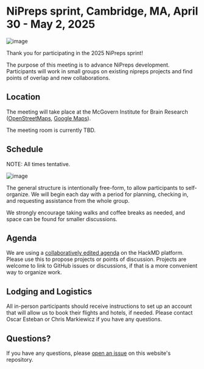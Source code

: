 # NiPreps sprint, Cambridge, MA, April 30 - May 2, 2025

![image](https://nipreps.org/assets/nipreps-transparent.png)

Thank you for participating in the 2025 NiPreps sprint!

The purpose of this meeting is to advance NiPreps development. <br>
Participants will work in small groups on existing nipreps projects and find points of overlap and new collaborations.

## Location

The meeting will take place at the McGovern Institute for Brain Research
([OpenStreetMaps](https://www.openstreetmap.org/node/182895807), [Google Maps](https://maps.app.goo.gl/5gtY1KG1vWiunrfj7)).

The meeting room is currently TBD.

## Schedule

NOTE: All times tentative.

![image](https://github.com/user-attachments/assets/8e1ef009-63f1-4c14-a894-62a3f714e4cd)

The general structure is intentionally free-form, to allow participants to self-organize.
We will begin each day with a period for planning, checking in, and requesting assistance from the whole group.

We strongly encourage taking walks and coffee breaks as needed, and space can be found for smaller discussions.

## Agenda

We are using a [collaboratively edited agenda](https://hackmd.io/@NiPreps-technical-monitoring/NiHack2025)
on the HackMD platform.
Please use this to propose projects or points of discussion.
Projects are welcome to link to GitHub issues or discussions,
if that is a more convenient way to organize work.

## Lodging and Logistics

All in-person participants should receive instructions to set up an account
that will allow us to book their flights and hotels, if needed.
Please contact Oscar Esteban or Chris Markiewicz if you have any questions.

## Questions?

If you have any questions, please [open an issue](https://github.com/nipreps/202504-sprint/issues)
on this website's repository.
